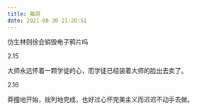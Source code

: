 ```yaml
---
title: 脑洞
date: 2021-08-30 21:20:51
---
```


仿生林则徐会销毁电子鸦片吗

2.15

大师永远怀着一颗学徒的心，而学徒已经装着大师的脸出去卖了。

2.16

莽撞地开始，拙列地完成，也好过心怀完美主义而迟迟不动手去做。
